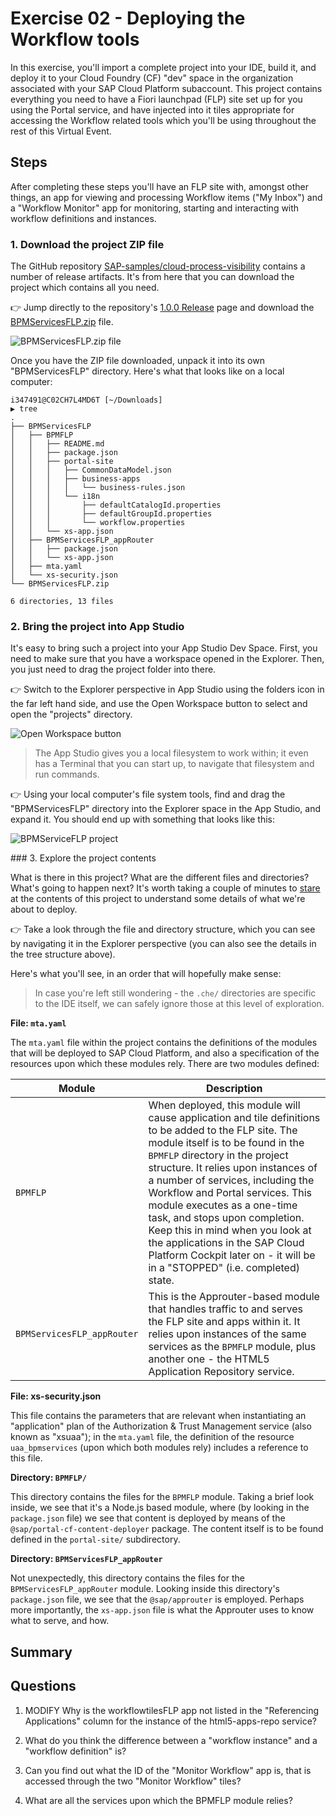 # Exercise 02 - Deploying the Workflow tools

In this exercise, you'll import a complete project into your IDE, build it, and deploy it to your Cloud Foundry (CF) "dev" space in the organization associated with your SAP Cloud Platform subaccount. This project contains everything you need to have a Fiori launchpad (FLP) site set up for you using the Portal service, and have injected into it tiles appropriate for accessing the Workflow related tools which you'll be using throughout the rest of this Virtual Event.


## Steps

After completing these steps you'll have an FLP site with, amongst other things, an app for viewing and processing Workflow items ("My Inbox") and a "Workflow Monitor" app for monitoring, starting and interacting with workflow definitions and instances.


### 1. Download the project ZIP file

The GitHub repository [SAP-samples/cloud-process-visibility](https://github.com/SAP-samples/cloud-process-visibility) contains a number of release artifacts. It's from here that you can download the project which contains all you need.

:point_right: Jump directly to the repository's [1.0.0 Release](https://github.com/SAP-samples/cloud-process-visibility/releases/tag/1.0.0) page and download the [BPMServicesFLP.zip](https://github.com/SAP-samples/cloud-process-visibility/releases/download/1.0.0/BPMServicesFLP.zip) file.

![BPMServicesFLP.zip file](bpmservicesflpzip.png)

Once you have the ZIP file downloaded, unpack it into its own "BPMServicesFLP" directory. Here's what that looks like on a local computer:

```
i347491@C02CH7L4MD6T [~/Downloads]
▶ tree
.
├── BPMServicesFLP
│   ├── BPMFLP
│   │   ├── README.md
│   │   ├── package.json
│   │   ├── portal-site
│   │   │   ├── CommonDataModel.json
│   │   │   ├── business-apps
│   │   │   │   └── business-rules.json
│   │   │   └── i18n
│   │   │       ├── defaultCatalogId.properties
│   │   │       ├── defaultGroupId.properties
│   │   │       └── workflow.properties
│   │   └── xs-app.json
│   ├── BPMServicesFLP_appRouter
│   │   ├── package.json
│   │   └── xs-app.json
│   ├── mta.yaml
│   └── xs-security.json
└── BPMServicesFLP.zip

6 directories, 13 files
```

### 2. Bring the project into App Studio

It's easy to bring such a project into your App Studio Dev Space. First, you need to make sure that you have a workspace opened in the Explorer. Then, you just need to drag the project folder into there.

:point_right: Switch to the Explorer perspective in App Studio using the folders icon in the far left hand side, and use the Open Workspace button to select and open the "projects" directory.

![Open Workspace button](openworkspace.png)

> The App Studio gives you a local filesystem to work within; it even has a Terminal that you can start up, to navigate that filesystem and run commands.

:point_right: Using your local computer's file system tools, find and drag the "BPMServicesFLP" directory into the Explorer space in the App Studio, and expand it. You should end up with something that looks like this:

![BPMServiceFLP project](bpmserviceflpproject.png)


### 3. Explore the project contents

What is there in this project? What are the different files and directories? What's going to happen next? It's worth taking a couple of minutes to [stare](https://langram.org/2017/02/19/the-beauty-of-recursion-and-list-machinery/#initialrecognition) at the contents of this project to understand some details of what we're about to deploy.

:point_right: Take a look through the file and directory structure, which you can see by navigating it in the Explorer perspective (you can also see the details in the tree structure above).

Here's what you'll see, in an order that will hopefully make sense:

> In case you're left still wondering - the `.che/` directories are specific to the IDE itself, we can safely ignore those at this level of exploration.

**File: `mta.yaml`**

The `mta.yaml` file within the project contains the definitions of the modules that will be deployed to SAP Cloud Platform, and also a specification of the resources upon which these modules rely. There are two modules defined:

|Module|Description|
|-|-|
|`BPMFLP`|When deployed, this module will cause application and tile definitions to be added to the FLP site. The module itself is to be found in the `BPMFLP` directory in the project structure. It relies upon instances of a number of services, including the Workflow and Portal services. This module executes as a one-time task, and stops upon completion. Keep this in mind when you look at the applications in the SAP Cloud Platform Cockpit later on - it will be in a "STOPPED" (i.e. completed) state.
|`BPMServicesFLP_appRouter`|This is the Approuter-based module that handles traffic to and serves the FLP site and apps within it. It relies upon instances of the same services as the `BPMFLP` module, plus another one - the HTML5 Application Repository service.|

**File: xs-security.json**

This file contains the parameters that are relevant when instantiating an "application" plan of the Authorization & Trust Management service (also known as "xsuaa"); in the `mta.yaml` file, the definition of the resource `uaa_bpmservices` (upon which both modules rely) includes a reference to this file.

**Directory: `BPMFLP/`**

This directory contains the files for the `BPMFLP` module. Taking a brief look inside, we see that it's a Node.js based module, where (by looking in the `package.json` file) we see that content is deployed by means of the `@sap/portal-cf-content-deployer` package. The content itself is to be found defined in the `portal-site/` subdirectory.

**Directory: `BPMServicesFLP_appRouter`**

Not unexpectedly, this directory contains the files for the `BPMServicesFLP_appRouter` module. Looking inside this directory's `package.json` file, we see that the `@sap/approuter` is employed. Perhaps more importantly, the `xs-app.json` file is what the Approuter uses to know what to serve, and how.





## Summary


## Questions

1. MODIFY Why is the workflowtilesFLP app not listed in the "Referencing Applications" column for the instance of the html5-apps-repo service?

2. What do you think the difference between a "workflow instance" and a "workflow definition" is?

3. Can you find out what the ID of the "Monitor Workflow" app is, that is accessed through the two "Monitor Workflow" tiles?

4. What are all the services upon which the BPMFLP module relies?
